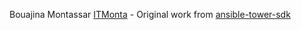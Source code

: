 Bouajina Montassar [ITMonta](https://github.com/ITMonta) - Original work from [ansible-tower-sdk](https://github.com/Kaginari/ansible-tower-sdk)
